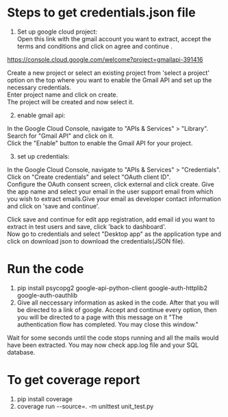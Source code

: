 # Steps to get credentials.json file

1. Set up google cloud project: <br>
Open this link with the gmail account you want to extract, accept the terms   and conditions and click on agree and continue .

https://console.cloud.google.com/welcome?project=gmailapi-391416 


Create a new project or select an existing project from 'select a project' option on the top where you want to enable the Gmail API and set up the necessary credentials.<br>
Enter project name and click on create. <br>
The project will be created and now select it. 

2. enable gmail api:<br>

In the Google Cloud Console, navigate to "APIs & Services" > "Library".<br>
Search for "Gmail API" and click on it.<br>
Click the "Enable" button to enable the Gmail API for your project.

3. set up credentials:

In the Google Cloud Console, navigate to "APIs & Services" > "Credentials".<br>
Click on "Create credentials" and select "OAuth client ID".<br>
Configure the OAuth consent screen, click external and click create. Give the app name and select your email in the user support email from which you wish to extract emails.Give your email as developer contact information and click on 'save and continue'.

Click save and continue for edit app registration, add email id you want to extract in test users and save, click 'back to dashboard'.<br>
Now go to credentials and select "Desktop app" as the application type and click on download json to download the credentials(JSON file).

# Run the code
1. pip install psycopg2 google-api-python-client google-auth-httplib2 google-auth-oauthlib
2. Give all neccessary information as asked in the code. After that you will be directed to a link of google. Accept and continue every option, then you will be directed to a page with this message on it
"The authentication flow has completed. You may close this window." 

Wait for some seconds until the code stops running and all the mails would have been extracted. 
You may now check app.log file and your SQL database.



# To get coverage report 
1. pip install coverage
2. coverage run --source=. -m unittest unit_test.py























